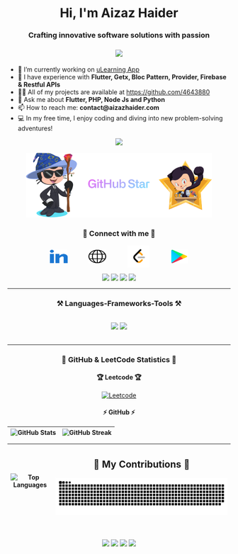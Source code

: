 <!--
<h1 align="center">
    <img src="https://readme-typing-svg.herokuapp.com/?font=Righteous&size=35&center=true&vCenter=true&width=500&height=70&duration=4000&pause=500&color=20232A&lines=Hi+There!+👋;+I'm+Aizaz+Haider!;" />
</h1>
-->

<h1 align="center">Hi, I'm Aizaz Haider</h1>
<h3 align="center">Crafting innovative software solutions with passion</h3>

<h3 align="center">
    <img src="https://readme-typing-svg.herokuapp.com/?font=Righteous&size=35&center=true&vCenter=true&width=1100&height=70&duration=4000&pause=500&color=57BDDA&lines=A+passionate+self-taught+Software+Engineer+from+Pakistan;" />
</h3>


<ul>
  <li>🔭 I’m currently working on <a href="https://github.com/4643880/ulearning-Flutter">uLearning App</a></li>
  <li>🌱 I have experience with <strong>Flutter, Getx, Bloc Pattern, Provider, Firebase & Restful APIs</strong></li>
  <li>👨‍💻 All of my projects are available at <a href="https://github.com/4643880">https://github.com/4643880</a></li>
  <li>💬 Ask me about <strong>Flutter, PHP, Node Js and Python</strong></li>
  <li>📫 How to reach me: <strong>contact@aizazhaider.com</strong></li>    
  <li>💻 In my free time, I enjoy coding and diving into new problem-solving adventures!</li>    
</ul>


<p align="center">  
    <img src="https://readme-typing-svg.demolab.com/?lines=Mobile%20Application%20Developer;2%2B%20years%20of%20coding%20experience;Always%20learning%20new%20technologies&font=Fira%20Code&center=true&width=440&height=45&color=f75c7e&vCenter=true&pause=500&size=22" />
</p>

<!-- GitHub Star link -->
<p align="center">
  <a href="#">
    <img src="https://github.com/4643880/FullStack-Flutter/blob/master/star-git.png" alt="GitHub Star 2023"/></a>
</p>

<h3 style="text-align: center;" align="center"> 📱 Connect with me 📱 </h3>
<p align="center">
    <a href="https://www.linkedin.com/in/aizaz-haider/" target="blank"><img align="center" src="https://github.com/4643880/FullStack-Flutter/blob/master/linked-in-alt.svg" alt="LinkedIn" height="30" width="40" /></a>
    &#8287;&#8287;&#8287;&#8287;&#8287;&#8287;&#8287;&#8287;&#8287;&#8287;
    <a href="https://aizazhaider.com/" target="blank"><img align="center" src="https://github.com/4643880/FullStack-Flutter/blob/master/internet-svgrepo-com.svg" alt="Web" height="30" width="40" /></a>
    &#8287;&#8287;&#8287;&#8287;&#8287;&#8287;&#8287;&#8287;&#8287;&#8287;
    <a href="https://leetcode.com/u/aizazisonline/" target="blank"><img align="center" src="https://github.com/4643880/FullStack-Flutter/blob/master/leetcode.png" alt="LeetCode" height="50" width="50" /></a>
    &#8287;&#8287;&#8287;&#8287;&#8287;&#8287;&#8287;&#8287;&#8287;&#8287;
    <a href="https://play.google.com/store/apps/developer?id=Aizaz+Haider" target="blank"><img align="center" src="https://github.com/4643880/FullStack-Flutter/blob/master/google_play-icon.svg" alt="Google Play Store" height="30" width="40" /></a>
</p>

<div align="center"> 
  <a href="mailto:aizazhaider720@gmail.com"><img src="https://img.shields.io/badge/Gmail-333333?style=for-the-badge&logo=gmail&logoColor=red" /></a>
<!--     &#8287;&#8287;&#8287;&#8287;&#8287;&#8287;&#8287;&#8287;&#8287;&#8287; -->
  <a href="https://aizazhaider.com/" target="_blank"><img src="https://img.shields.io/badge/Portfolio-FF5722?style=for-the-badge&logo=todoist&logoColor=white" target="_blank" /></a> 
<!--      &#8287;&#8287;&#8287;&#8287;&#8287;&#8287;&#8287;&#8287;&#8287;&#8287; -->
  <a href="https://wa.me/923124643880" target="_blank"><img src="https://img.shields.io/badge/WhatsApp-25D366?style=for-the-badge&logo=whatsapp&logoColor=white" target="_blank" /></a>   
<a href="https://www.linkedin.com/in/aizaz-haider/" target="_blank"><img src="https://img.shields.io/badge/LinkedIn-0077B5?style=for-the-badge&logo=linkedin&logoColor=white" target="_blank" /></a>
</div>


<!--
<div style="display: flex; align-items: center;">
  <a href="https://play.google.com/store/apps/developer?id=Aizaz+Haider" style="text-decoration: none; display: inline-flex; align-items: center;">
    <img src="https://www.vectorlogo.zone/logos/google_play/google_play-icon.svg" height="40" width="40" alt="Google Play Store" style="margin-right: 10px;">
    <span style="font-size: 16px; color: black; font-weight: bold;">Google Play Store</span>
  </a>
  <br>
  <span style="font-size: 14px; color: grey;">Developer Page (Aizaz Haider)</span>
</div>
-->

<!--
<h3 style="text-align: left;">Connect with me:</h3>
<p align="left">
  <a href="https://www.linkedin.com/in/aizaz-haider-7b44aa187/" style="display: inline-flex; align-items: center; text-decoration: none;">
    <img src="https://www.vectorlogo.zone/logos/linkedin/linkedin-icon.svg" height="30" width="30" alt="LinkedIn" style="margin-right: 10px;">
    <span style="font-size: 16px; color: black; font-weight: bold;">LinkedIn</span>
  </a>
  <br>
  <span style="font-size: 14px; color: grey;">Connect with me on LinkedIn</span>
</p>
-->

 <hr/>
 
<h3 align="center">⚒️ Languages-Frameworks-Tools ⚒️ </h3>
<br/>
<div align="center">
    <img src="https://skillicons.dev/icons?i=androidstudio,vscode,webstorm,c,cpp,cs,dart,flutter,firebase,ai,ps" />
    <img src="https://skillicons.dev/icons?i=js,nodejs,npm,express,mongodb,ts,mysql,git,github,postman,wordpress,figma" /><br>
</div>

<!--
<p align="left">
  <a href="#" target="_blank" rel="noreferrer">
    <img src="https://raw.githubusercontent.com/devicons/devicon/master/icons/cplusplus/cplusplus-original.svg" alt="cplusplus" width="40" height="40"/>
  </a>
  <a href="#" target="_blank" rel="noreferrer">
    <img src="https://raw.githubusercontent.com/devicons/devicon/master/icons/csharp/csharp-original.svg" alt="csharp" width="40" height="40"/>
  </a>
  <a href="#" target="_blank" rel="noreferrer">
    <img src="https://www.vectorlogo.zone/logos/dartlang/dartlang-icon.svg" alt="dart" width="40" height="40"/>
  </a>
  <a href="#" target="_blank" rel="noreferrer">
    <img src="https://cdn.worldvectorlogo.com/logos/django.svg" alt="django" width="40" height="40"/>
  </a>
  <a href="#" target="_blank" rel="noreferrer">
    <img src="https://www.vectorlogo.zone/logos/firebase/firebase-icon.svg" alt="firebase" width="40" height="40"/>
  </a>
  <a href="#" target="_blank" rel="noreferrer">
    <img src="https://www.vectorlogo.zone/logos/flutterio/flutterio-icon.svg" alt="flutter" width="40" height="40"/>
  </a>
  <a href="#" target="_blank" rel="noreferrer">
    <img src="https://www.vectorlogo.zone/logos/adobe_illustrator/adobe_illustrator-icon.svg" alt="illustrator" width="40" height="40"/>
  </a>
  <a href="#" target="_blank" rel="noreferrer">
    <img src="https://raw.githubusercontent.com/devicons/devicon/master/icons/mysql/mysql-original-wordmark.svg" alt="mysql" width="40" height="40"/>
  </a>
  <a href="#" target="_blank" rel="noreferrer">
    <img src="https://raw.githubusercontent.com/devicons/devicon/master/icons/photoshop/photoshop-line.svg" alt="photoshop" width="40" height="40"/>
  </a>
  <a href="#" target="_blank" rel="noreferrer">
    <img src="https://raw.githubusercontent.com/devicons/devicon/master/icons/php/php-original.svg" alt="php" width="40" height="40"/>
  </a>
  <a href="#" target="_blank" rel="noreferrer">
    <img src="https://raw.githubusercontent.com/devicons/devicon/master/icons/python/python-original.svg" alt="python" width="40" height="40"/>
  </a>
</p>
-->

<!--
<p align="left">
  <a href="https://play.google.com/store/apps/developer?id=Aizaz+Haider" style="display: inline-flex; align-items: center; text-decoration: none;">
    <img src="https://www.vectorlogo.zone/logos/google_play/google_play-icon.svg" height="40" width="40" alt="Google Play Store" style="margin-right: 10px;">
    <span style="font-size: 16px; color: black; font-weight: bold;">Google Play Store</span>
  </a>
  <br>
  <span style="font-size: 14px; color: grey;">Developer Page (Aizaz Haider)</span>
</p>
-->

</br>

 <hr/>
<!--
<div align="center">
    <h1>🐍 GitHub Statistics 🐍</h1>
    <h1>🌟 GitHub Statistics 🌟</h1>
</div>
-->



<div align="center">
    <h3>🐍 GitHub & LeetCode Statistics 🐍</h3>
<!--     <h1>🌟 GitHub & LeetCode Statistics 🌟</h1> -->
</div>

<div align="center">
  <h4> 🏆 Leetcode 🏆 </h4>
</div>


<p align="center" style="max-width:100%">
  <a href="https://leetcode.com/u/aizazisonline/" rel="nofollow">
    <img src="https://leetcard.jacoblin.cool/aizazisonline?border=3&radius=10" alt="Leetcode" style="max-width: 100%;">
  </a>
</p>


<div align="center">
    <h4> ⚡ GitHub ⚡ </h4>
<!--     <h3> 🏆 GitHub 🏆 </h3> -->
</div>

<table>
      <thead>
            <tr>
                  <th>
                        <img src="https://github-readme-stats.vercel.app/api?username=4643880&show_icons=true&show_icons=true&theme=react&rank_icon=github&border_radius=10" alt="GitHub Stats" style="max-width: 100%;">
                  </th>
                  <th>
                        <img src="https://github-readme-streak-stats.herokuapp.com/?user=4643880&theme=react&border_radius=10" alt="GitHub Streak" style="max-width: 100%;">
                  </th>
            </tr>
      </thead>
</table>

<table>
      <thead>
            <tr>
                  <th>
                        <img src="https://github-readme-stats.vercel.app/api/top-langs/?username=4643880&layout=compact&langs_count=10&theme=react&border_radius=10" alt="Top Languages" style="max-width: 100%;">
                  </th>
                  <th>
                        <h2>🐍 My Contributions 🐍</h2>
                        <img src="https://github.com/4643880/FullStack-Flutter/blob/master/github-user-contribution.svg" alt="GitHub User Contribution" style="max-width: 100%;">
                  </th>
            </tr>
      </thead>
</table>

</br>
</br>

<div align="center"> 
  <a href="mailto:aizazhaider720@gmail.com"><img src="https://img.shields.io/badge/Gmail-333333?style=for-the-badge&logo=gmail&logoColor=red" /></a>
<!--     &#8287;&#8287;&#8287;&#8287;&#8287;&#8287;&#8287;&#8287;&#8287;&#8287; -->
  <a href="https://aizazhaider.com/" target="_blank"><img src="https://img.shields.io/badge/Portfolio-FF5722?style=for-the-badge&logo=todoist&logoColor=white" target="_blank" /></a> 
<!--      &#8287;&#8287;&#8287;&#8287;&#8287;&#8287;&#8287;&#8287;&#8287;&#8287; -->
  <a href="https://wa.me/923124643880" target="_blank"><img src="https://img.shields.io/badge/WhatsApp-25D366?style=for-the-badge&logo=whatsapp&logoColor=white" target="_blank" /></a>     <a href="https://www.linkedin.com/in/aizaz-haider/" target="_blank"><img src="https://img.shields.io/badge/LinkedIn-0077B5?style=for-the-badge&logo=linkedin&logoColor=white" target="_blank" /></a>   
</div>


<!--
<p align="center">
  <img src="https://github-readme-stats.vercel.app/api?username=4643880&show_icons=true" alt="GitHub Stats" style="max-width: 100%;">
  <img src="https://github-readme-streak-stats.herokuapp.com/?user=4643880" alt="GitHub Streak" style="max-width: 100%;">
  <img src="https://github-readme-stats.vercel.app/api/top-langs/?username=4643880&layout=compact&langs_count=10" alt="Top Languages" style="max-width: 100%;">
</p>
-->


